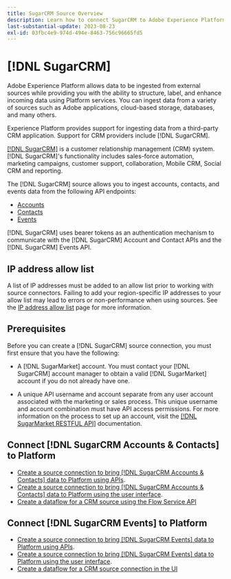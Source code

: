 ```yaml
---
title: SugarCRM Source Overview
description: Learn how to connect SugarCRM to Adobe Experience Platform using APIs or the user interface.
last-substantial-update: 2023-08-23
exl-id: 03fbc4e9-974d-494e-8463-756c96665fd5
---
```

# [!DNL SugarCRM]

Adobe Experience Platform allows data to be ingested from external sources while providing you with the ability to structure, label, and enhance incoming data using Platform services. You can ingest data from a variety of sources such as Adobe applications, cloud-based storage, databases, and many others.

Experience Platform provides support for ingesting data from a third-party CRM application. Support for CRM providers include [!DNL SugarCRM].

[[!DNL SugarCRM]](https://www.sugarcrm.com/) is a customer relationship management (CRM) system. [!DNL SugarCRM]'s functionality includes sales-force automation, marketing campaigns, customer support, collaboration, Mobile CRM, Social CRM and reporting. 

The [!DNL SugarCRM] source allows you to ingest accounts, contacts, and events data from the following API endpoints:

* [Accounts](https://market.apidocs.sugarcrm.com/#b0aeb0cd-80ea-4688-8474-54e4873f32f3)
* [Contacts](https://market.apidocs.sugarcrm.com/#308c5025-9478-4de3-8a41-1fc3cff1d8d1)
* [Events](https://market.apidocs.sugarcrm.com/#516ec3b1-8e70-43d4-8bf2-38a2ae74c0a5)

[!DNL SugarCRM] uses bearer tokens as an authentication mechanism to communicate with the [!DNL SugarCRM] Account and Contact APIs and the [!DNL SugarCRM] Events API.

## IP address allow list

A list of IP addresses must be added to an allow list prior to working with source connectors. Failing to add your region-specific IP addresses to your allow list may lead to errors or non-performance when using sources. See the [IP address allow list](../../ip-address-allow-list.md) page for more information.

## Prerequisites

Before you can create a [!DNL SugarCRM] source connection, you must first ensure that you have the following:

* A [!DNL SugarMarket] account. You must contact your [!DNL SugarCRM] account manager to obtain a valid [!DNL SugarMarket] account if you do not already have one. 

* A unique API username and account separate from any user account associated with the marketing or sales process. This unique username and account combination must have API access permissions. For more information on the process to set up an account, visit the [[!DNL SugarMarket RESTFUL API]](https://market.apidocs.sugarcrm.com/#intro) documentation.

## Connect [!DNL SugarCRM Accounts & Contacts] to Platform

* [Create a source connection to bring [!DNL SugarCRM Accounts & Contacts] data to Platform using APIs](../../tutorials/api/create/crm/sugarcrm-accounts-contacts.md).
* [Create a source connection to bring [!DNL SugarCRM Accounts & Contacts] data to Platform using the user interface](../../tutorials/ui/create/crm/sugarcrm-accounts-contacts.md).
* [Create a dataflow for a CRM source using the Flow Service API](../../tutorials/api/collect/crm.md)


## Connect [!DNL SugarCRM Events] to Platform

* [Create a source connection to bring [!DNL SugarCRM Events] data to Platform using APIs](../../tutorials/ui/create/crm/sugarcrm-events.md).
* [Create a source connection to bring [!DNL SugarCRM Events] data to Platform using the user interface](../../tutorials/ui/create/crm/sugarcrm-events.md).
* [Create a dataflow for a CRM source connection in the UI](../../tutorials/ui/dataflow/crm.md)

